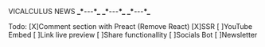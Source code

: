 VICALCULUS NEWS
**\_\***---**\*\_**
**\_\***---**\*\_**
**\_\***---**\*\_**

Todo:
[X]Comment section with Preact (Remove React)
[X]SSR
[ ]YouTube Embed
[ ]Link live preview
[ ]Share functionallity
[ ]Socials Bot
[ ]Newsletter
